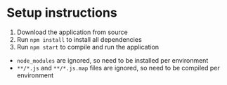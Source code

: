 # Setup instructions

1. Download the application from source
2. Run `npm install` to install all dependencies
3. Run `npm start` to compile and run the application

* `node_modules` are ignored, so need to be installed per environment
* `**/*.js` and `**/*.js.map` files are ignored, so need to be compiled per environment

